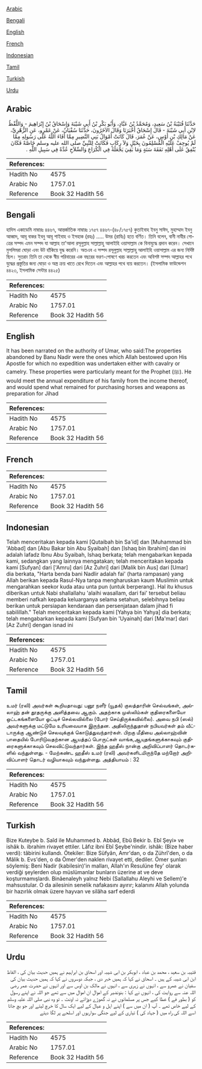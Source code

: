 [Arabic](#arabic)

[Bengali](#bengali)

[English](#english)

[French](#french)

[Indonesian](#indonesian)

[Tamil](#tamil)

[Turkish](#turkish)

[Urdu](#urdu)

## Arabic


<div dir="rtl" lang="ar" style={{fontSize:'larger',backgroundColor:'#f8f9fa',padding:20}}>
حَدَّثَنَا قُتَيْبَةُ بْنُ سَعِيدٍ، وَمُحَمَّدُ بْنُ عَبَّادٍ، وَأَبُو بَكْرِ بْنُ أَبِي شَيْبَةَ وَإِسْحَاقُ بْنُ إِبْرَاهِيمَ - وَاللَّفْظُ لاِبْنِ أَبِي شَيْبَةَ - قَالَ إِسْحَاقُ أَخْبَرَنَا وَقَالَ الآخَرُونَ، حَدَّثَنَا سُفْيَانُ، عَنْ عَمْرٍو، عَنِ الزُّهْرِيِّ، عَنْ مَالِكِ بْنِ أَوْسٍ، عَنْ عُمَرَ، قَالَ كَانَتْ أَمْوَالُ بَنِي النَّضِيرِ مِمَّا أَفَاءَ اللَّهُ عَلَى رَسُولِهِ مِمَّا لَمْ يُوجِفْ عَلَيْهِ الْمُسْلِمُونَ بِخَيْلٍ وَلاَ رِكَابٍ فَكَانَتْ لِلنَّبِيِّ صلى الله عليه وسلم خَاصَّةً فَكَانَ يُنْفِقُ عَلَى أَهْلِهِ نَفَقَةَ سَنَةٍ وَمَا بَقِيَ يَجْعَلُهُ فِي الْكُرَاعِ وَالسِّلاَحِ عُدَّةً فِي سَبِيلِ اللَّهِ ‏.‏
</div>
<div style={{backgroundColor:'#f8f9fa',padding:20, marginBottom: 10}}><table> <thead> <tr> <th>References:</th> <th></th> </tr> </thead> <tbody><tr><td>Hadith No</td><td>4575</td></tr><tr><td>Arabic No</td><td>1757.01</td></tr><tr><td>Reference</td><td>Book 32 Hadith 56</td></tr></tbody></table></div>

## Bengali


<div dir="ltr" lang="bn" style={{fontSize:'larger',backgroundColor:'#f8f9fa',padding:20}}>
হাদিস একাডেমি নাম্বারঃ ৪৪৬৭, আন্তর্জাতিক নাম্বারঃ ১৭৫৭ ৪৪৬৭-(৪৮/১৭৫৭) কুতাইবাহ ইবনু সাঈদ, মুহাম্মাদ ইবনু আব্বাদ, আবূ বাকর ইবনু আবূ শাইবাহ ও ইসহাক (রহঃ) ..... উমর (রাযিঃ) হতে বর্ণিত। তিনি বলেন, বানী নাযীর গোত্রের সম্পদ এমন সম্পদ যা আল্লাহ তা'আলা রসূলুল্লাহ সাল্লাল্লাহু আলাইহি ওয়াসাল্লাম কে বিনাযুদ্ধে প্রদান করেন। সেখানে মুসলিমরা ঘোড়া এবং উট হাঁকিয়ে যুদ্ধ করেনি। অতএব এ সম্পদ রসূলুল্লাহ সাল্লাল্লাহু আলাইহি ওয়াসাল্লাম এর জন্য নির্দিষ্ট ছিল। সুতরাং তিনি তা থেকে স্বীয় পরিবারের এক বছরের ভরণ-পোষণে খরচ করতেন এবং অবিশষ্ট সম্পদ আল্লাহর পথে যুদ্ধের প্রস্তুতির জন্য ঘোড়া ও অস্ত্র ক্রয় খাতে রেখে দিতেন এবং আল্লাহর পথে ব্যয় করতেন। (ইসলামিক ফাউন্ডেশন ৪৪২৩, ইসলামিক সেন্টার ৪৪২৫)
</div>
<div style={{backgroundColor:'#f8f9fa',padding:20, marginBottom: 10}}><table> <thead> <tr> <th>References:</th> <th></th> </tr> </thead> <tbody><tr><td>Hadith No</td><td>4575</td></tr><tr><td>Arabic No</td><td>1757.01</td></tr><tr><td>Reference</td><td>Book 32 Hadith 56</td></tr></tbody></table></div>

## English


<div dir="ltr" lang="en" style={{fontSize:'larger',backgroundColor:'#f8f9fa',padding:20}}>
It has been narrated on the authority of Umar, who said:The properties abandoned by Banu Nadir were the ones which Allah bestowed upon His Apostle for which no expedition was undertaken either with cavalry or camelry. These properties were particularly meant for the Prophet (ﷺ). He would meet the annual expenditure of his family from the income thereof, and would spend what remained for purchasing horses and weapons as preparation for Jihad
</div>
<div style={{backgroundColor:'#f8f9fa',padding:20, marginBottom: 10}}><table> <thead> <tr> <th>References:</th> <th></th> </tr> </thead> <tbody><tr><td>Hadith No</td><td>4575</td></tr><tr><td>Arabic No</td><td>1757.01</td></tr><tr><td>Reference</td><td>Book 32 Hadith 56</td></tr></tbody></table></div>

## French


<div dir="ltr" lang="fr" style={{fontSize:'larger',backgroundColor:'#f8f9fa',padding:20}}>

</div>
<div style={{backgroundColor:'#f8f9fa',padding:20, marginBottom: 10}}><table> <thead> <tr> <th>References:</th> <th></th> </tr> </thead> <tbody><tr><td>Hadith No</td><td>4575</td></tr><tr><td>Arabic No</td><td>1757.01</td></tr><tr><td>Reference</td><td>Book 32 Hadith 56</td></tr></tbody></table></div>

## Indonesian


<div dir="ltr" lang="id" style={{fontSize:'larger',backgroundColor:'#f8f9fa',padding:20}}>
Telah menceritakan kepada kami [Qutaibah bin Sa'id] dan [Muhammad bin 'Abbad] dan [Abu Bakar bin Abu Syaibah] dan [Ishaq bin Ibrahim] dan ini adalah lafadz Ibnu Abu Syaibah, Ishaq berkata; telah mengabarkan kepada kami, sedangkan yang lainnya mengatakan; telah menceritakan kepada kami [Sufyan] dari ['Amru] dari [Az Zuhri] dari [Malik bin Aus] dari [Umar] dia berkata, "Harta benda bani Nadlir adalah fai' (harta rampasan) yang Allah berikan kepada Rasul-Nya tanpa mengharuskan kaum Muslimin untuk mengarahkan seekor kuda atau unta pun (untuk berperang). Hal itu khusus diberikan untuk Nabi shallallahu 'alaihi wasallam, dari fai' tersebut beliau memberi nafkah kepada keluarganya selama setahun, selebihnya beliau berikan untuk persiapan kendaraan dan persenjataan dalam jihad fi sabilillah." Telah menceritakan kepada kami [Yahya bin Yahya] dia berkata; telah mengabarkan kepada kami [Sufyan bin 'Uyainah] dari [Ma'mar] dari [Az Zuhri] dengan isnad ini
</div>
<div style={{backgroundColor:'#f8f9fa',padding:20, marginBottom: 10}}><table> <thead> <tr> <th>References:</th> <th></th> </tr> </thead> <tbody><tr><td>Hadith No</td><td>4575</td></tr><tr><td>Arabic No</td><td>1757.01</td></tr><tr><td>Reference</td><td>Book 32 Hadith 56</td></tr></tbody></table></div>

## Tamil


<div dir="ltr" lang="ta" style={{fontSize:'larger',backgroundColor:'#f8f9fa',padding:20}}>
உமர் (ரலி) அவர்கள் கூறியதாவது: பனூ நளீர் (யூதக்) குலத்தாரின் செல்வங்கள், அல்லாஹ் தன் தூதருக்கு அளித்தவை ஆகும். அதற்காக முஸ்லிம்கள் குதிரைகளையோ ஒட்டகங்களையோ ஓட்டிச் செல்லவில்லை (போர் செய்திருக்கவில்லை). அவை நபி (ஸல்) அவர்களுக்கு மட்டுமே உரியவையாக இருந்தன. அதிலிருந்துதான் நபியவர்கள் தம் வீட்டாருக்கு ஆண்டுச் செலவுக்குக் கொடுத்துவந்தார்கள். பிறகு மீதியை அல்லாஹ்வின் பாதையில் போரிடுவதற்கான ஆயத்தப் பொருட்கள் வாங்க,ஆயுதங்களுக்காகவும் குதிரைகளுக்காகவும் செலவிட்டுவந்தார்கள். இந்த ஹதீஸ் நான்கு அறிவிப்பாளர் தொடர்களில் வந்துள்ளது. - மேற்கண்ட ஹதீஸ் உமர் (ரலி) அவர்களிடமிருந்தே மற்றோர் அறிவிப்பாளர் தொடர் வழியாகவும் வந்துள்ளது. அத்தியாயம் : 32
</div>
<div style={{backgroundColor:'#f8f9fa',padding:20, marginBottom: 10}}><table> <thead> <tr> <th>References:</th> <th></th> </tr> </thead> <tbody><tr><td>Hadith No</td><td>4575</td></tr><tr><td>Arabic No</td><td>1757.01</td></tr><tr><td>Reference</td><td>Book 32 Hadith 56</td></tr></tbody></table></div>

## Turkish


<div dir="ltr" lang="tr" style={{fontSize:'larger',backgroundColor:'#f8f9fa',padding:20}}>
Bize Kuteybe b. Saîd ile Muhammed b. Abbâd, Ebû Bekir b. Ebî Şeyi» ve ishâk b. ibrahim rivayet ettiler. Lâfız ibni Ebî Şeybe'nindir. ishâk: (Bize haber verdi): tâbirini kullandı. Ötekiler: Bize Süfyân, Amr'dan, o da Zührî'den, o da Mâlik b. Evs'den, o da Ömer'den naklen rivayet etti, dediler. Ömer şunları söylemiş: Beni Nadir (kabilesin)'in malları, Allah'ın Resulüne fey' olarak verdiği şeylerden olup müslümanlar bunların üzerine at ve deve koşturmamışlardı. Binâenaleyh yalnız Nebi (Sallallahu Aleyhi ve Sellem)'e mahsustular. O da ailesinin senelik nafakasını ayırır; kalanını Allah yolunda bir hazırlık olmak üzere hayvan ve silâha sarf ederdi
</div>
<div style={{backgroundColor:'#f8f9fa',padding:20, marginBottom: 10}}><table> <thead> <tr> <th>References:</th> <th></th> </tr> </thead> <tbody><tr><td>Hadith No</td><td>4575</td></tr><tr><td>Arabic No</td><td>1757.01</td></tr><tr><td>Reference</td><td>Book 32 Hadith 56</td></tr></tbody></table></div>

## Urdu


<div dir="rtl" lang="ur" style={{fontSize:'larger',backgroundColor:'#f8f9fa',padding:20}}>
قتیبہ بن سعید ، محمد بن عباد ، ابوبکر بن ابی شیبہ اور اسحاق بن ابراہیم نے ہمیں حدیث بیان کی ، الفاظ ابن ابی شیبہ کے ہیں ۔ اسحاق نے کہا کہ ہمیں خبر دی ، جبکہ دوسروں نے کہا کہ ہمیں حدیث بیان کی سفیان نے عمرو سے ، انہوں نے زہری سے ، انہوں نے مالک بن اوس سے اور انہوں نے حضرت عمر رضی اللہ عنہ سے روایت کی ، انہوں نے کہا : بنونضیر کے اموال ان اموال میں سے تھے جو اللہ نے اپنے رسول کو ( بطور فے ) عطا کیے جس پر مسلمانوں نے نہ گھوڑے دوڑائے نہ اونٹ ۔ تو وہ نبی صلی اللہ علیہ وسلم کے لیے خاص تھے ۔ آپ ( ان میں سے ) اپنے اہل و عیال کے لیے ایک سال کا خرچ لیتے اور جو بچ جاتا اسے اللہ کی راہ میں ( جہاد کی ) تیاری کے لیے جنگی سواریوں اور اسلحے پر لگا دیتے
</div>
<div style={{backgroundColor:'#f8f9fa',padding:20, marginBottom: 10}}><table> <thead> <tr> <th>References:</th> <th></th> </tr> </thead> <tbody><tr><td>Hadith No</td><td>4575</td></tr><tr><td>Arabic No</td><td>1757.01</td></tr><tr><td>Reference</td><td>Book 32 Hadith 56</td></tr></tbody></table></div>